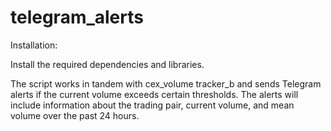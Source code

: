 # telegram_alerts

Installation:

Install the required dependencies and libraries.

The script works in tandem with cex_volume tracker_b and sends Telegram alerts if the current volume exceeds certain thresholds. The alerts will include information about the trading pair, current volume, and mean volume over the past 24 hours.

